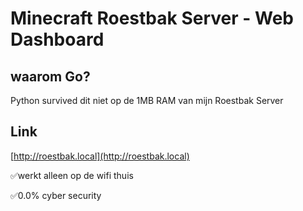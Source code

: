 # Minecraft Roestbak Server - Web Dashboard

## waarom Go?
Python survived dit niet op de 1MB RAM van mijn Roestbak Server

## Link
[http://roestbak.local](http://roestbak.local)

✅werkt alleen op de wifi thuis

✅0.0% cyber security
